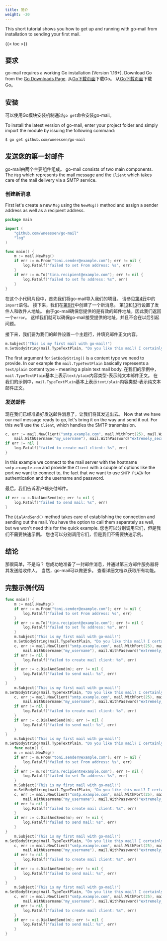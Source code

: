 ```yaml
---
title: 简介
weight: -20
---
```


This short tutorial shows you how to get up and running with go-mail from installation to sending your first mail.

<!--more-->

{{< toc >}}

## 要求

go-mail requires a working Go installation (Version 1.16+). Download Go from the [Go Downloads Page](https://go.dev/dl/). 从[Go下载页面](https://go.dev/dl/)下载Go。 从[Go下载页面](https://go.dev/dl/)下载Go。

## 安装

可以使用Go模块安装机制通过`go get`命令安装go-mail。

To install the latest version of go-mail, enter your project folder and simply import the module by issuing the following command:

```shell
$ go get github.com/wneessen/go-mail
```

## 发送您的第一封邮件

go-mail由两个主要组件组成。 go-mail consists of two main components. The `Msg` which represents the mail message and the `Client` which takes care of the mail delivery via a SMTP service.

### 创建新消息

First let's create a new `Msg` using the `NewMsg()` method and assign a sender address as well as a recipient address.

```go
package main

import (
    "github.com/wneessen/go-mail"
    "log"
)

func main() {
    m := mail.NewMsg()
    if err := m.From("toni.sender@example.com"); err != nil {
        log.Fatalf("failed to set From address: %s", err)
    }
    if err := m.To("tina.recipient@example.com"); err != nil {
        log.Fatalf("failed to set To address: %s", err)
    }
}
```

在这个小代码片段中，首先我们将go-mail导入我们的项目。 请参见[第4行](#hl-1-4)中的`import`语句。 接下来，我们在[第9行](#hl-1-9)中创建了一个新消息。 第[10](#hl-1-10)和[13](#hl-1-13)行设置了发件人和收件人地址。 由于go-mail确保您提供的是有效的邮件地址，因此我们返回一个`error`。 这样我们就可以确保go-mail接受提供的地址，并且不会在以后引起问题。

接下来，我们要为我们的邮件设置一个主题行，并填充邮件正文内容。

```go
m.Subject("This is my first mail with go-mail!")
m.SetBodyString(mail.TypeTextPlain, "Do you like this mail? I certainly do!")
```

The first argument for `SetBodyString()` is a content type we need to provide. In our example the `mail.TypeTextPlain` basically represents a `text/plain` content type - meaning a plain text mail body. 在我们的示例中，`mail.TypeTextPlain`基本上表示`text/plain`内容类型-表示纯文本邮件正文。 在我们的示例中，`mail.TypeTextPlain`基本上表示`text/plain`内容类型-表示纯文本邮件正文。

### 发送邮件

现在我们已经准备好发送邮件消息了，让我们将其发送出去。 Now that we have our mail message ready to go, let's bring it on the way and send it out. For this we'll use the `Client`, which handles the SMTP transmission.

```go
c, err := mail.NewClient("smtp.example.com", mail.WithPort(25), mail.WithSMTPAuth(mail.SMTPAuthPlain), 
    mail.WithUsername("my_username"), mail.WithPassword("extremely_secret_pass"))
if err != nil {
    log.Fatalf("failed to create mail client: %s", err)
}
```

In this example we connect to the mail server with the hostname `smtp.example.com` and provide the `Client` with a couple of options like the port we want to connect to, the fact that we want to use `SMTP PLAIN` for authentication and the username and password.

最后，我们告诉客户端交付邮件。

```go
if err := c.DialAndSend(m); err != nil {
    log.Fatalf("failed to send mail: %s", err)
}
```

The `DialAndSend()` method takes care of establishing the connection and sending out the mail. You have the option to call them separately as well, but we won't need this for the quick example. 您也可以分别调用它们，但是我们不需要快速示例。 您也可以分别调用它们，但是我们不需要快速示例。

## 结论

那很简单，不是吗？ 您成功地准备了一封邮件消息，并通过第三方邮件服务器将其发送给收件人。 当然，go-mail可以做更多。 查看详细文档以获取所有功能。

## 完整示例代码

```go
func main() {
    m := mail.NewMsg()
    if err := m.From("toni.sender@example.com"); err != nil {
        log.Fatalf("failed to set From address: %s", err)
    }
    if err := m.To("tina.recipient@example.com"); err != nil {
        log.Fatalf("failed to set To address: %s", err)
    }
    m.Subject("This is my first mail with go-mail!")
    m.SetBodyString(mail.TypeTextPlain, "Do you like this mail? I certainly do!")
    c, err := mail.NewClient("smtp.example.com", mail.WithPort(25), mail.WithSMTPAuth(mail.SMTPAuthPlain),
        mail.WithUsername("my_username"), mail.WithPassword("extremely_secret_pass"))
    if err != nil {
        log.Fatalf("failed to create mail client: %s", err)
    }
    if err := c.DialAndSend(m); err != nil {
        log.Fatalf("failed to send mail: %s", err)
    }
}
    m.Subject("This is my first mail with go-mail!")
m.SetBodyString(mail.TypeTextPlain, "Do you like this mail? I certainly do!") I certainly do!")
    c, err := mail.NewClient("smtp.example.com", mail.WithPort(25), mail.WithSMTPAuth(mail.SMTPAuthPlain),
        mail.WithUsername("my_username"), mail.WithPassword("extremely_secret_pass"))
    if err != nil {
        log.Fatalf("failed to create mail client: %s", err)
    }
    if err := c.DialAndSend(m); err != nil {
        log.Fatalf("failed to send mail: %s", err)
    }
}
    m.Subject("This is my first mail with go-mail!")
m.SetBodyString(mail.TypeTextPlain, "Do you like this mail? I certainly do!") I certainly do!")
    func main() {
    m := mail.NewMsg()
    if err := m.From("toni.sender@example.com"); err != nil {
        log.Fatalf("failed to set From address: %s", err)
    }
    if err := m.To("tina.recipient@example.com"); err != nil {
        log.Fatalf("failed to set To address: %s", err)
    }
    m.Subject("This is my first mail with go-mail!")
    m.SetBodyString(mail.TypeTextPlain, "Do you like this mail? I certainly do!")
    c, err := mail.NewClient("smtp.example.com", mail.WithPort(25), mail.WithSMTPAuth(mail.SMTPAuthPlain),
        mail.WithUsername("my_username"), mail.WithPassword("extremely_secret_pass"))
    if err != nil {
        log.Fatalf("failed to create mail client: %s", err)
    }
    if err := c.DialAndSend(m); err != nil {
        log.Fatalf("failed to send mail: %s", err)
    }
}
    m.Subject("This is my first mail with go-mail!")
m.SetBodyString(mail.TypeTextPlain, "Do you like this mail? I certainly do!") I certainly do!")
    c, err := mail.NewClient("smtp.example.com", mail.WithPort(25), mail.WithSMTPAuth(mail.SMTPAuthPlain),
        mail.WithUsername("my_username"), mail.WithPassword("extremely_secret_pass"))
    if err != nil {
        log.Fatalf("failed to create mail client: %s", err)
    }
    if err := c.DialAndSend(m); err != nil {
        log.Fatalf("failed to send mail: %s", err)
    }
}
    m.Subject("This is my first mail with go-mail!")
m.SetBodyString(mail.TypeTextPlain, "Do you like this mail? I certainly do!") I certainly do!")
    c, err := mail.NewClient("smtp.example.com", mail.WithPort(25), mail.WithSMTPAuth(mail.SMTPAuthPlain),
        mail.WithUsername("my_username"), mail.WithPassword("extremely_secret_pass"))
    if err != nil {
        log.Fatalf("failed to create mail client: %s", err)
    }
    if err := c.DialAndSend(m); err != nil {
        log.Fatalf("failed to send mail: %s", err)
    }
}
```